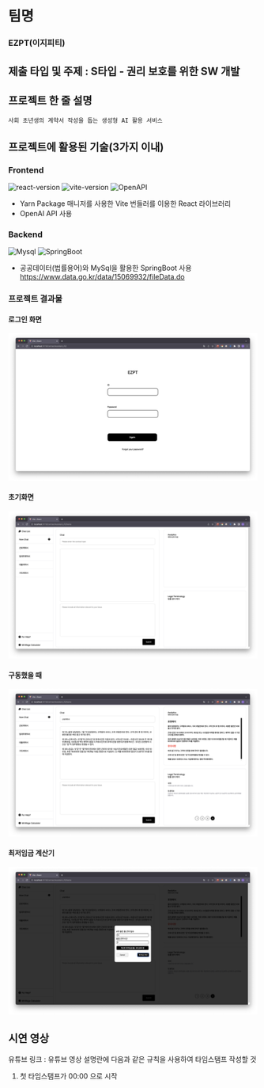 # 팀명

### EZPT(이지피티)


## 제출 타입 및 주제 : S타입 - 권리 보호를 위한 SW 개발

## 프로젝트 한 줄 설명

    사회 초년생의 계약서 작성을 돕는 생성형 AI 활용 서비스

## 프로젝트에 활용된 기술(3가지 이내)

### Frontend

![react-version](https://img.shields.io/badge/react-18.2.0-61DAFB?logo=react)
![vite-version](https://img.shields.io/badge/vite-4.4.9-646CFF?logo=vite)
![OpenAPI](https://img.shields.io/badge/openAPI-3.5.turbo-181717?logo=openAPI)

- Yarn Package 매니저를 사용한 Vite 번들러를 이용한 React 라이브러리
- OpenAI API 사용


### Backend

![Mysql](https://img.shields.io/badge/MySQL-8.0.34-4479A1?logo=MySQL)
![SpringBoot](https://img.shields.io/badge/SpringBoot-3.1.3-6DB33F?logo=springboot)

- 공공데이터(법률용어)와 MySql을 활용한 SpringBoot 사용
https://www.data.go.kr/data/15069932/fileData.do

### 프로젝트 결과물

#### 로그인 화면
<img src="./assets/Login.png" alt="해커톤"/>

#### 초기화면
<img src="./assets/FirstView.png" alt="해커톤"/>

#### 구동했을 때
<img src="./assets/SecondView.png" alt="해커톤"/>

#### 최저임금 계산기
<img src="./assets/Calculator.png" alt="해커톤"/>



## 시연 영상

유튜브 링크 :
유튜브 영상 설명란에 다음과 같은 규칙을 사용하여 타임스탬프 작성할 것

1. 첫 타임스탬프가 00:00 으로 시작
